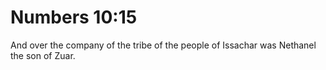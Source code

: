 # Numbers 10:15

And over the company of the tribe of the people of Issachar was Nethanel the son of Zuar.
